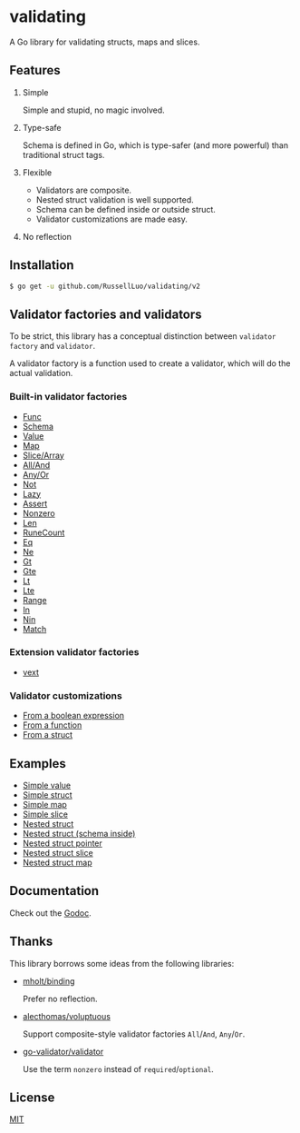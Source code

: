 # validating

A Go library for validating structs, maps and slices.


## Features

1. Simple

    Simple and stupid, no magic involved.

2. Type-safe

    Schema is defined in Go, which is type-safer (and more powerful) than traditional struct tags.

3. Flexible

    - Validators are composite.
    - Nested struct validation is well supported.
    - Schema can be defined inside or outside struct.
    - Validator customizations are made easy.

4. No reflection


## Installation


```bash
$ go get -u github.com/RussellLuo/validating/v2
```


## Validator factories and validators

To be strict, this library has a conceptual distinction between `validator factory` and `validator`.

A validator factory is a function used to create a validator, which will do the actual validation.

### Built-in validator factories

- [Func](https://pkg.go.dev/github.com/RussellLuo/validating/v2#Func)
- [Schema](https://pkg.go.dev/github.com/RussellLuo/validating/v2#Schema)
- [Value](https://pkg.go.dev/github.com/RussellLuo/validating/v2#Value)
- [Map](https://pkg.go.dev/github.com/RussellLuo/validating/v2#Map)
- [Slice/Array](https://pkg.go.dev/github.com/RussellLuo/validating/v2#Slice)
- [All/And](https://pkg.go.dev/github.com/RussellLuo/validating/v2#All)
- [Any/Or](https://pkg.go.dev/github.com/RussellLuo/validating/v2#All)
- [Not](https://pkg.go.dev/github.com/RussellLuo/validating/v2#Not)
- [Lazy](https://pkg.go.dev/github.com/RussellLuo/validating/v2#Lazy)
- [Assert](https://pkg.go.dev/github.com/RussellLuo/validating/v2#Assert)
- [Nonzero](https://pkg.go.dev/github.com/RussellLuo/validating/v2#Nonzero)
- [Len](https://pkg.go.dev/github.com/RussellLuo/validating/v2#Len)
- [RuneCount](https://pkg.go.dev/github.com/RussellLuo/validating/v2#RuneCount)
- [Eq](https://pkg.go.dev/github.com/RussellLuo/validating/v2#Eq)
- [Ne](https://pkg.go.dev/github.com/RussellLuo/validating/v2#Ne)
- [Gt](https://pkg.go.dev/github.com/RussellLuo/validating/v2#Gt)
- [Gte](https://pkg.go.dev/github.com/RussellLuo/validating/v2#Gte)
- [Lt](https://pkg.go.dev/github.com/RussellLuo/validating/v2#Lt)
- [Lte](https://pkg.go.dev/github.com/RussellLuo/validating/v2#Lte)
- [Range](https://pkg.go.dev/github.com/RussellLuo/validating/v2#Range)
- [In](https://pkg.go.dev/github.com/RussellLuo/validating/v2#In)
- [Nin](https://pkg.go.dev/github.com/RussellLuo/validating/v2#Nin)
- [Match](https://pkg.go.dev/github.com/RussellLuo/validating/v2#Match)

### Extension validator factories

- [vext](https://github.com/RussellLuo/vext)

### Validator customizations

- [From a boolean expression](example_nested_struct_pointer_test.go#L24)
- [From a function](example_customizations_test.go#L32)
- [From a struct](example_customizations_test.go#L22-L26)


## Examples

- [Simple value](example_simple_value_test.go)
- [Simple struct](example_simple_struct_test.go)
- [Simple map](example_simple_map_test.go)
- [Simple slice](example_simple_slice_test.go)
- [Nested struct](example_nested_struct_test.go)
- [Nested struct (schema inside)](example_nested_struct_schema_inside_test.go)
- [Nested struct pointer](example_nested_struct_pointer_test.go)
- [Nested struct slice](example_nested_struct_slice_test.go)
- [Nested struct map](example_nested_struct_map_test.go)


## Documentation

Check out the [Godoc][1].


## Thanks

This library borrows some ideas from the following libraries:

- [mholt/binding][2]

    Prefer no reflection.

- [alecthomas/voluptuous][3]

    Support composite-style validator factories `All`/`And`, `Any`/`Or`.

- [go-validator/validator][4]

    Use the term `nonzero` instead of `required`/`optional`.


## License

[MIT][5]


[1]: https://pkg.go.dev/github.com/RussellLuo/validating/v2
[2]: https://github.com/mholt/binding
[3]: https://github.com/alecthomas/voluptuous
[4]: https://github.com/go-validator/validator
[5]: http://opensource.org/licenses/MIT
